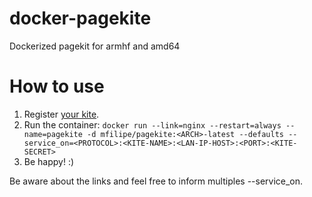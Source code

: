 # docker-pagekite
Dockerized pagekit for armhf and amd64

# How to use
1. Register [your kite](https://pagekite.net/).
2. Run the container:
  `docker run --link=nginx --restart=always --name=pagekite -d mfilipe/pagekite:<ARCH>-latest --defaults --service_on=<PROTOCOL>:<KITE-NAME>:<LAN-IP-HOST>:<PORT>:<KITE-SECRET>`
3. Be happy! :)

Be aware about the links and feel free to inform multiples --service_on.
